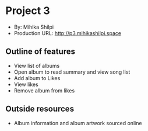 # Project 3
+ By: Mihika Shilpi
+ Production URL: <http://p3.mihikashilpi.space>


## Outline of features
* View list of albums
* Open album to read summary and view song list
* Add album to Likes
* View likes
* Remove album from likes

## Outside resources
* Album information and album artwork sourced online 
